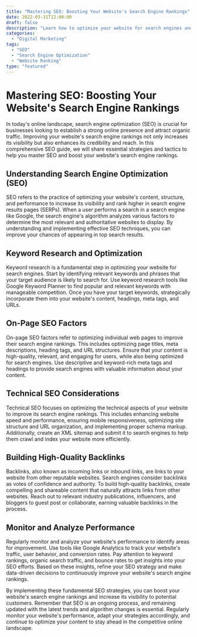 ```yaml
---
title: "Mastering SEO: Boosting Your Website's Search Engine Rankings"
date: 2022-03-31T12:00:00
draft: false
description: "Learn how to optimize your website for search engines and improve its rankings in this comprehensive SEO guide."
categories: 
  - "Digital Marketing"
tags: 
  - "SEO"
  - "Search Engine Optimization"
  - "Website Ranking"
type: "featured"
---
```


# Mastering SEO: Boosting Your Website's Search Engine Rankings

In today's online landscape, search engine optimization (SEO) is crucial for businesses looking to establish a strong online presence and attract organic traffic. Improving your website's search engine rankings not only increases its visibility but also enhances its credibility and reach. In this comprehensive SEO guide, we will share essential strategies and tactics to help you master SEO and boost your website's search engine rankings.

## Understanding Search Engine Optimization (SEO)

SEO refers to the practice of optimizing your website's content, structure, and performance to increase its visibility and rank higher in search engine results pages (SERPs). When a user performs a search in a search engine like Google, the search engine's algorithm analyzes various factors to determine the most relevant and authoritative websites to display. By understanding and implementing effective SEO techniques, you can improve your chances of appearing in top search results.

## Keyword Research and Optimization

Keyword research is a fundamental step in optimizing your website for search engines. Start by identifying relevant keywords and phrases that your target audience is likely to search for. Use keyword research tools like Google Keyword Planner to find popular and relevant keywords with manageable competition. Once you have your target keywords, strategically incorporate them into your website's content, headings, meta tags, and URLs.

## On-Page SEO Factors

On-page SEO factors refer to optimizing individual web pages to improve their search engine rankings. This includes optimizing page titles, meta descriptions, heading tags, and URL structures. Ensure that your content is high-quality, relevant, and engaging for users, while also being optimized for search engines. Use descriptive and keyword-rich meta tags and headings to provide search engines with valuable information about your content.

## Technical SEO Considerations

Technical SEO focuses on optimizing the technical aspects of your website to improve its search engine rankings. This includes enhancing website speed and performance, ensuring mobile responsiveness, optimizing site structure and URL organization, and implementing proper schema markup. Additionally, create an XML sitemap and submit it to search engines to help them crawl and index your website more efficiently.

## Building High-Quality Backlinks

Backlinks, also known as incoming links or inbound links, are links to your website from other reputable websites. Search engines consider backlinks as votes of confidence and authority. To build high-quality backlinks, create compelling and shareable content that naturally attracts links from other websites. Reach out to relevant industry publications, influencers, and bloggers to guest post or collaborate, earning valuable backlinks in the process.

## Monitor and Analyze Performance

Regularly monitor and analyze your website's performance to identify areas for improvement. Use tools like Google Analytics to track your website's traffic, user behavior, and conversion rates. Pay attention to keyword rankings, organic search traffic, and bounce rates to get insights into your SEO efforts. Based on these insights, refine your SEO strategy and make data-driven decisions to continuously improve your website's search engine rankings.

By implementing these fundamental SEO strategies, you can boost your website's search engine rankings and increase its visibility to potential customers. Remember that SEO is an ongoing process, and remaining updated with the latest trends and algorithm changes is essential. Regularly monitor your website's performance, adapt your strategies accordingly, and continue to optimize your content to stay ahead in the competitive online landscape.

